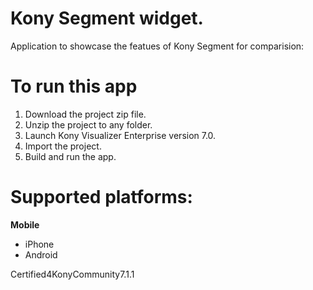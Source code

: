 Kony Segment widget. 
====================

Application to showcase the featues of Kony Segment for comparision:

# To run this app

1. Download the project zip file.
2. Unzip the project to any folder.
3. Launch Kony Visualizer Enterprise version 7.0.
4. Import the project.
5. Build and run the app.

# Supported platforms:
**Mobile**
 * iPhone
 * Android
 
Certified4KonyCommunity7.1.1 
